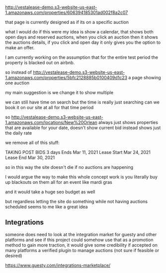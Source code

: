 http://vestalease-demo.s3-website-us-east-1.amazonaws.com/properties/606394185301ad002f8a2c07

that page is currently designed as if its on a specific auction

what I would do if this were my idea is show a calendar, that shows both open days and reserved auctions, when you click an auction then it shows the auctions details, if you click and open day it only gives you the option to make an offer.

I am currently working on the assumption that for the entire test period the property is blacked out on airbnb.

so instead of http://vestalease-demo.s3-website-us-east-1.amazonaws.com/properties/5bfc2128885b0100409d1c23 a page showing one auction

my main suggestion is we change it to show multiple

we can still have time on search but the time is really just searching can we book it on our site at all for that time period

so http://vestalease-demo.s3-website-us-east-1.amazonaws.com/locations/New%20Orlean always just shows properties that are available for your date, doesn't show current bid instead shows just the daily rate

we remove all of this stuff:

TAKING POST BIDS
3 days
Ends Mar 11, 2021
Lease Start
Mar 24, 2021
Lease End
Mar 30, 2021

so in this way the site doesn't die if no auctions are happening

I would argue the way to make this whole concept work is you literally buy up blackouts on them all for an event like mardi gras

and it would take a huge seo budget as well

but regardless letting the site do something while not having auctions scheduled seems to me like a great idea

## Integrations

someone does need to look at the integration market for guesty and other platforms and see if this project could somehow use that as a promotion method to gain more traction, it would give some credibility if accepted on many platforms a verified plugin to manage auctions (not sure if feasible or desired)

https://www.guesty.com/integrations-marketplace/
